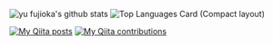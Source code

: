 ![yu fujioka's github stats](https://github-readme-stats.vercel.app/api?username=fujiokayu&count_private=true&show_icons=true&include_all_commits=true)
![Top Languages Card (Compact layout)](https://github-readme-stats.vercel.app/api/top-langs/?username=fujiokayu&layout=compact)

[![My Qiita posts](https://qiita-badge.apiapi.app/s/yuuhu04/posts.svg)](http://qiita.com/yuuhu04)
[![My Qiita contributions](https://qiita-badge.apiapi.app/s/yuuhu04/contributions.svg)](http://qiita.com/yuuhu04)
                
<!--
**fujiokayu/fujiokayu** is a ✨ _special_ ✨ repository because its `README.md` (this file) appears on your GitHub profile.

Here are some ideas to get you started:

- 🔭 I’m currently working on ...
- 🌱 I’m currently learning ...
- 👯 I’m looking to collaborate on ...
- 🤔 I’m looking for help with ...
- 💬 Ask me about ...
- 📫 How to reach me: ...
- 😄 Pronouns: ...
- ⚡ Fun fact: ...
-->
